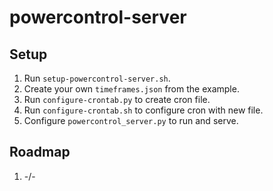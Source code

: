 # powercontrol-server

## Setup

1. Run `setup-powercontrol-server.sh`.
1. Create your own `timeframes.json` from the example.
2. Run `configure-crontab.py` to create cron file.
3. Run `configure-crontab.sh` to configure cron with new file.
4. Configure `powercontrol_server.py` to run and serve.

## Roadmap

1. -/-
